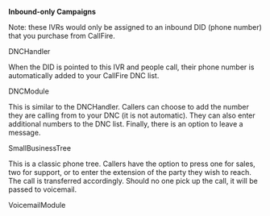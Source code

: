 <strong>Inbound-only Campaigns</strong>

Note: these IVRs would only be assigned to an inbound DID (phone number) that you purchase from CallFire. 

DNCHandler

When the DID is pointed to this IVR and people call, their phone number is automatically added to your CallFire DNC list. 

DNCModule

This is similar to the DNCHandler. Callers can choose to add the number they are calling from to your DNC (it is not automatic). They can also enter additional numbers to the DNC list. Finally, there is an option to leave a message. 

SmallBusinessTree

This is a classic phone tree. Callers have the option to press one for sales, two for support, or to enter the extension of the party they wish to reach. The call is transferred accordingly. Should no one pick up the call, it will be passed to voicemail.

VoicemailModule
